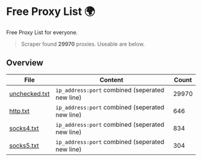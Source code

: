 
# Free Proxy List 🌍

Free Proxy List for everyone.
> Scraper found **29970** proxies. Useable are below.

## Overview

|File|Content|Count|
|----|-------|-----|
|[unchecked.txt](https://raw.githubusercontent.com/yemixzy/proxy-list/main/proxies/unchecked.txt)|`ip_address:port` combined (seperated new line)|29970|
|[http.txt](https://raw.githubusercontent.com/yemixzy/proxy-list/main/proxies/http.txt)|`ip_address:port` combined (seperated new line)|646|
|[socks4.txt](https://raw.githubusercontent.com/yemixzy/proxy-list/main/proxies/socks4.txt)|`ip_address:port` combined (seperated new line)|834|
|[socks5.txt](https://raw.githubusercontent.com/yemixzy/proxy-list/main/proxies/socks5.txt)|`ip_address:port` combined (seperated new line)|304|

